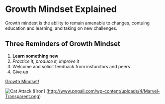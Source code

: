 # Growth Mindset Explained
Growth mindest is the ability to remain amenable to changes, contuing education and learning, and taking on new challenges. 
## Three Reminders of Growth Mindset
1. **Learn something new**
2. _Practice it, produce it, improve it_
3. Welcome and solicit feedback from insturctors and peers
4. ~~Give up~~

[Growth Mindset!](https://www.mindsetworks.com/science/)

![Cat Attack](https://octodex.github.com/images/yaktocat.png)
![Iron] (http://www.pngall.com/wp-content/uploads/4/Marvel-Transparent.png)

